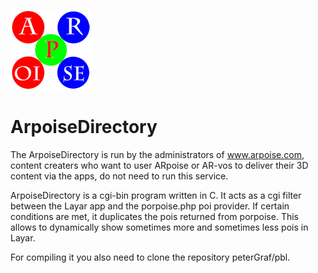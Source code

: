 ![ARpoise Logo](/images/arpoise_logo_rgb-128.png)
# ArpoiseDirectory

The ArpoiseDirectory is run by the administrators of www.arpoise.com, content creaters who want to user ARpoise or AR-vos to deliver their 3D content via the apps, do not need to run this service.

ArpoiseDirectory is a cgi-bin program written in C. It acts as a cgi filter between the Layar app and the porpoise.php poi provider.
If certain conditions are met, it duplicates the pois returned from porpoise. 
This allows to dynamically show sometimes more and sometimes less pois in Layar.

For compiling it you also need to clone the repository peterGraf/pbl.
